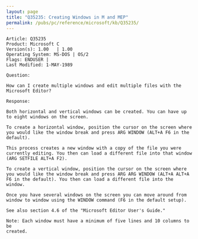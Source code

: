 ```yaml
---
layout: page
title: "Q35235: Creating Windows in M and MEP"
permalink: /pubs/pc/reference/microsoft/kb/Q35235/
---
```


	Article: Q35235
	Product: Microsoft C
	Version(s): 1.00   | 1.00
	Operating System: MS-DOS | OS/2
	Flags: ENDUSER |
	Last Modified: 1-MAY-1989
	
	Question:
	
	How can I create multiple windows and edit multiple files with the
	Microsoft Editor?
	
	Response:
	
	Both horizontal and vertical windows can be created. You can have up
	to eight windows on the screen.
	
	To create a horizontal window, position the cursor on the screen where
	you would like the window break and press ARG WINDOW (ALT+A F6 in the
	default).
	
	This process creates a new window with a copy of the file you were
	currently editing. You then can load a different file into that window
	(ARG SETFILE ALT+A F2).
	
	To create a vertical window, position the cursor on the screen where
	you would like the window break and press ARG ARG WINDOW (ALT+A ALT+A
	F6 in the default). You then can load a different file into the
	window.
	
	Once you have several windows on the screen you can move around from
	window to window using the WINDOW command (F6 in the default setup).
	
	See also section 4.6 of the "Microsoft Editor User's Guide."
	
	Note: Each window must have a minimum of five lines and 10 columns to be
	created.
